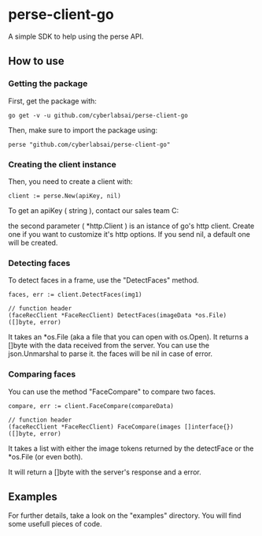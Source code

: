 # perse-client-go

A simple SDK to help using the perse API.


## How to use

### Getting the package

First, get the package with:

```
go get -v -u github.com/cyberlabsai/perse-client-go
```

Then, make sure to import the package using:

```
perse "github.com/cyberlabsai/perse-client-go"
```

### Creating the client instance

Then, you need to create a client with:

```
client := perse.New(apiKey, nil)
```

To get an apiKey ( string ), contact our sales team C:

the second parameter ( *http.Client ) is an istance of go's http client. Create one if you want to customize it's http options. If you send nil, a default one will be created.

### Detecting faces

To detect faces in a frame, use the "DetectFaces" method.

```
faces, err := client.DetectFaces(img1)
```

```
// function header
(faceRecClient *FaceRecClient) DetectFaces(imageData *os.File) ([]byte, error)
```

It takes an *os.File (aka a file that you can open with os.Open). It returns a []byte with the data received from the server. You can use the json.Unmarshal to parse it. the faces will be nil in case of error.

### Comparing faces

You can use the method "FaceCompare" to compare two faces.

```
compare, err := client.FaceCompare(compareData)
```

```
// function header
(faceRecClient *FaceRecClient) FaceCompare(images []interface{}) ([]byte, error)
```

It takes a list with either the image tokens returned by the detectFace or the *os.File (or even both).

It will return a []byte with the server's response and a error.


## Examples

For further details, take a look on the "examples" directory. You will find some usefull pieces of code.